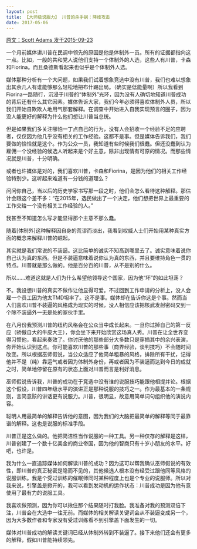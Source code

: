 ```yaml
---
layout: post
title: 【大师级说服力】 川普的杀手锏：降维攻击
date: 2017-05-06
---
```


 [原文：Scott Adams    发于2015-09-23][1]

一个月前媒体讲川普在民调中领先的原因是他是体制外一员。所有的证据都指向这一点。比如，一般的共和党人说他们支持一个体制外的人选，这些人有川普，卡森和Fiorina。而且桑德斯看起来也似乎是个体制外人选。

媒体那种分析有一个大问题，如果我们试着想象竞选中没有川普，我们也难以想象出其余几人有谁能够那么轻松地把布什踢出局。（确实是低能量啊）所以我看到Fiorina一路随行，沉浸于川普的“体制外”光环，因为没有人确切地知道川普成功的背后还有什么其它因素。媒体告诉大家，我们今年必须得喜欢体制外人员，所以我们开始自欺欺人地用气那套解释。在调查中开始进入自我实现预言的圈子，因为没人能更好的解释为什么他们想让川普当总统。

但是如果我们多关注哪怕一丁点自己的行为，没有人会招收一个经验不足的应聘者，仅仅因为他几乎没有相关的工作经验。这都不是事。但是媒体告诉我们，我们要做的恰恰就是这个。作为公众一员，我知道有些时候我们很蠢。但还没蠢到认为雇佣一个没经验的候选人听起来是个好主意，除非出现情有可原的情况。而那些情况就是川普，十分明确。

或者也许媒体是对的，我们喜欢川普，卡森和Fiorina，是因为他们的相关工作经验特别少。这听起来难道有一分钱的道理么？

问问你自己，当以后的历史学家书写那一段之时，他们会怎么看待这种解释。那估计会跟这个差不多：“在2015年，选民做出了一个决定，他们想把世界上最重要的工作交给一个没有相关工作经验的人。”

我甚至不知道怎么写才能显得那个主意不那么蠢。

随着[体制外]这种解释因自身的荒谬而淡出，我看到权威人士们开始用某种真实方面的概念来解释川普的崛起。

其实就是我们常说的不装逼。这比简单的诚实不知高到哪里去了。诚实意味着说你自己认为真的东西。但是不装逼意味着说你认为真的东西，并且要维持角色一贯的特点。川普就是那么做的。他是百分百的川普，从不是别的什么。

所以……难道这就是人们为什么希望他领导这个国家，因为他“坏”的如此坦荡？

不。我设想川普的真实不做作让他显得可爱。不过回到工作申请的分析上，没人会雇一个员工因为他太TMD坦率了。这不是事。媒体却在告诉你这是个事。然而当人们喜欢川普不装逼的风格成为现实的时候，没人相信应该把核武发射密码交到一个除不装逼外一无是处的家伙手里。

在八月份我预测川普的纽约风格会在公众当中成长起来。一旦你过掉自己的第一反应（骄傲自大的牛皮大王），你会坐下来开始欣赏这场真人秀。川普在让全世界变得习惯他，看起来奏效了。你讨厌他的那些部分大多数只是穿插其中的余兴表演，你开始认识到这点。你可能喜欢川普的那些事（商界经验，谈判技巧）不会随时间改变。所以根据巫师假说，当公众适应了他简单粗暴的风格，排除所有干扰，记得他并不是（纯）靠运气或者因为体制外身份，再或者因为不装逼而达到今日的成就之时，简单地停留在原有的状态上面对川普而言是利好消息。

巫师假说告诉我，川普的成功在于竞选中没有谁的说服技巧能跟他相提并论。根据这个假设，川普四年级水平的演讲正是那种说服的技巧之一。作为最基本的一条规则，言简意赅的讲话更有说服力。川普，很明显，故意用简单词句组织他的演说内容。

聪明人用最简单的解释告诉他的意图，因为我们的大脑把最简单的解释等同于最靠谱的解释。这也是说服的标准手段。

川普正是这么做的。他把简洁性当作说服的一种工具。另一种仅存的解释是这样，川普创建了一个数十亿美金的商业帝国，因为他的智商只有十岁小朋友的水平。好吧，也许是。

我为什么一直追踪媒体如何解读川普的成功？因为这可以帮我确认巫师假说的有效性，即川普的真正秘密是隐而不见的，其他候选人根本没有经受过跟他同等风格的说服训练。我是个受过训练的催眠师同时某种程度上也是个专业的说服师。所以对我来说，引擎盖是掀开的，我可以看到发动机的运作状态：川普成功是因为他有意使用了最有力的说服工具。

我喜欢做预测，因为你可以揪住那个结果随时打我脸。我准备对我的预测双倍下注，川普会在大选中一往无前。而媒体的相关解读关键词会从不装逼变成另一个，因为大多数作者和专家没有受过训练看不到引擎盖下面发生的一切。

媒体对川普成功的解读关键词已经从体制外转到不装逼了。接下来他们还会有更多的解释，假如川普能持续领先。


[1]: http://blog.dilbert.com/post/129713033741/the-reason-for-trumps-success





